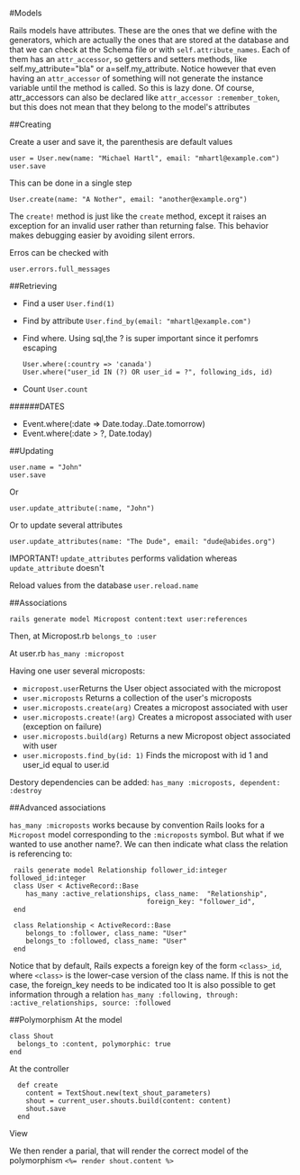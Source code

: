 #Models

Rails models have attributes. These are the ones that we define with the generators, which are actually the ones that are stored at the database and that we can check at the Schema file or with `self.attribute_names`. Each of them has an `attr_accessor`, so getters and setters methods, like self.my_attribute="bla" or a=self.my_attribute.
Notice however that even having an `attr_accessor` of something will not generate the instance variable until the method is called. So this is lazy done.
Of course, attr_accessors can also be declared like `attr_accessor :remember_token`, but this does not mean that they belong to the model's attributes


##Creating

Create a user and save it, the parenthesis are default values

```
user = User.new(name: "Michael Hartl", email: "mhartl@example.com")
user.save
```

This can be done in a single step

`User.create(name: "A Nother", email: "another@example.org")`

The `create!` method is just like the `create` method, except it raises an exception for an invalid user rather than returning false. This behavior makes debugging easier by avoiding silent errors.

Erros can be checked with

`user.errors.full_messages`

##Retrieving 
- Find a user `User.find(1)`
- Find by attribute `User.find_by(email: "mhartl@example.com")`
- Find where. Using sql,the ? is super important since it perfomrs escaping
	
	```
	User.where(:country => 'canada')
	User.where("user_id IN (?) OR user_id = ?", following_ids, id)
	```
- Count `User.count`

######DATES
 - Event.where(:date => Date.today..Date.tomorrow)
 - Event.where(:date > ?, Date.today)	

##Updating
```
user.name = "John"
user.save
```
Or

```user.update_attribute(:name, "John")```

Or to update several attributes

```user.update_attributes(name: "The Dude", email: "dude@abides.org")```

IMPORTANT! `update_attributes` performs validation whereas `update_attribute` doesn't

Reload values from the database `user.reload.name`

##Associations
```
rails generate model Micropost content:text user:references
```
Then, at Micropost.rb `belongs_to :user`

At user.rb `has_many :micropost`

Having one user several microposts:

- `micropost.user`Returns the User object associated with the micropost
- `user.microposts` Returns a collection of the user's microposts
- `user.microposts.create(arg)` Creates a micropost associated with user
- `user.microposts.create!(arg)` Creates a micropost associated with user (exception on failure)
- `user.microposts.build(arg)` Returns a new Micropost object associated with user
- `user.microposts.find_by(id: 1)` Finds the micropost with id 1 and user_id equal to user.id

Destory dependencies can be added:
`has_many :microposts, dependent: :destroy`


##Advanced associations

`has_many :microposts` works because by convention Rails looks for a `Micropost` model corresponding to the `:microposts` symbol. But what if we wanted to use another name?. We can then indicate what class the relation is referencing to:

```
 rails generate model Relationship follower_id:integer followed_id:integer
 class User < ActiveRecord::Base
 	has_many :active_relationships, class_name:  "Relationship",
                                  foreign_key: "follower_id",
 end

 class Relationship < ActiveRecord::Base
  	belongs_to :follower, class_name: "User"
  	belongs_to :followed, class_name: "User"
 end

```
Notice that by default, Rails expects a foreign key of the form `<class>_id`, where `<class>` is the lower-case version of the class name. If this is not the case, the foreign_key needs to be indicated too
It is also possible to get information through a relation
`has_many :following, through: :active_relationships, source: :followed`

##Polymorphism
At the model

```
class Shout
  belongs_to :content, polymorphic: true
end
```
At the controller

```
  def create
    content = TextShout.new(text_shout_parameters)
    shout = current_user.shouts.build(content: content)
    shout.save
  end
```

View

We then render a parial, that will render the correct model of the polymorphism
`<%= render shout.content %>`
